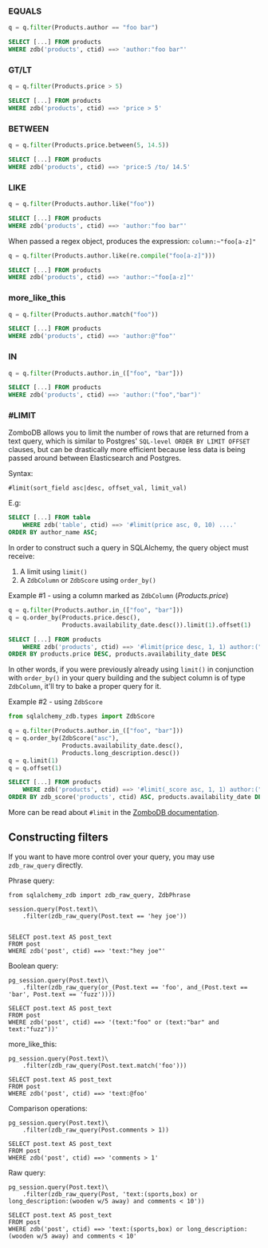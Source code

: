 ### EQUALS

```python
q = q.filter(Products.author == "foo bar")
```

```sql
SELECT [...] FROM products 
WHERE zdb('products', ctid) ==> 'author:"foo bar"'
```

### GT/LT

```python
q = q.filter(Products.price > 5)
```
```sql
SELECT [...] FROM products 
WHERE zdb('products', ctid) ==> 'price > 5'
```

### BETWEEN
```python
q = q.filter(Products.price.between(5, 14.5))
```

```sql
SELECT [...] FROM products 
WHERE zdb('products', ctid) ==> 'price:5 /to/ 14.5'
```

### LIKE

```python
q = q.filter(Products.author.like("foo"))
```
```sql
SELECT [...] FROM products 
WHERE zdb('products', ctid) ==> 'author:"foo bar"'
```

When passed a regex object, produces the expression: `column:~"foo[a-z]"`
```python
q = q.filter(Products.author.like(re.compile("foo[a-z]")))
```
```sql
SELECT [...] FROM products 
WHERE zdb('products', ctid) ==> 'author:~"foo[a-z]"'
```

### more_like_this
```python
q = q.filter(Products.author.match("foo"))
```

```sql
SELECT [...] FROM products 
WHERE zdb('products', ctid) ==> 'author:@"foo"'
```

### IN
```python
q = q.filter(Products.author.in_(["foo", "bar"]))
```

```sql
SELECT [...] FROM products 
WHERE zdb('products', ctid) ==> 'author:("foo","bar")'
```

### #LIMIT

ZomboDB allows you to limit the number of rows that are returned from a text query, which is similar to Postgres' `SQL-level ORDER BY LIMIT OFFSET` clauses, but can be drastically more efficient because less data is being passed around between Elasticsearch and Postgres.

Syntax:

```
#limit(sort_field asc|desc, offset_val, limit_val)
```
E.g:
```sql
SELECT [...] FROM table 
    WHERE zdb('table', ctid) ==> '#limit(price asc, 0, 10) ....'
ORDER BY author_name ASC;
```

In order to construct such a query in SQLAlchemy, the query object must receive:


1. A limit using `limit()`
2. A `ZdbColumn` or `ZdbScore` using `order_by()`

Example #1 - using a column marked as `ZdbColumn` (*Products.price*)

```python
q = q.filter(Products.author.in_(["foo", "bar"]))
q = q.order_by(Products.price.desc(),
               Products.availability_date.desc()).limit(1).offset(1)
```

```sql
SELECT [...] FROM products 
    WHERE zdb('products', ctid) ==> '#limit(price desc, 1, 1) author:("foo","bar")' 
ORDER BY products.price DESC, products.availability_date DESC
```

In other words, if you were previously already using `limit()` in conjunction with `order_by()` in your query building and the subject column is of type `ZdbColumn`, it'll try to bake a proper query for it.

Example #2 - using `ZdbScore`

```python
from sqlalchemy_zdb.types import ZdbScore

q = q.filter(Products.author.in_(["foo", "bar"]))
q = q.order_by(ZdbScore("asc"),
               Products.availability_date.desc(),
               Products.long_description.desc())
q = q.limit(1)
q = q.offset(1)
```

```sql
SELECT [...] FROM products 
    WHERE zdb('products', ctid) ==> '#limit(_score asc, 1, 1) author:("foo","bar")' 
ORDER BY zdb_score('products', ctid) ASC, products.availability_date DESC, products.long_description DESC
```

More can be read about `#limit` in the [ZomboDB documentation](https://github.com/zombodb/zombodb/blob/master/SYNTAX.md#limitoffset-with-sorting).

## Constructing filters
If you want to have more control over your query, you may use `zdb_raw_query` directly.

Phrase query:

    from sqlalchemy_zdb import zdb_raw_query, ZdbPhrase

    session.query(Post.text)\
        .filter(zdb_raw_query(Post.text == 'hey joe'))


    SELECT post.text AS post_text
    FROM post
    WHERE zdb('post', ctid) ==> 'text:"hey joe"'

Boolean query:

    pg_session.query(Post.text)\
        .filter(zdb_raw_query(or_(Post.text == 'foo', and_(Post.text == 'bar', Post.text == 'fuzz'))))

    SELECT post.text AS post_text
    FROM post
    WHERE zdb('post', ctid) ==> '(text:"foo" or (text:"bar" and text:"fuzz"))'

more\_like\_this:

    pg_session.query(Post.text)\
        .filter(zdb_raw_query(Post.text.match('foo')))

    SELECT post.text AS post_text
    FROM post
    WHERE zdb('post', ctid) ==> 'text:@foo'

Comparison operations:

    pg_session.query(Post.text)\
        .filter(zdb_raw_query(Post.comments > 1))

    SELECT post.text AS post_text
    FROM post
    WHERE zdb('post', ctid) ==> 'comments > 1'

Raw query:

    pg_session.query(Post.text)\
        .filter(zdb_raw_query(Post, 'text:(sports,box) or long_description:(wooden w/5 away) and comments < 10'))

    SELECT post.text AS post_text
    FROM post
    WHERE zdb('post', ctid) ==> 'text:(sports,box) or long_description:(wooden w/5 away) and comments < 10'
